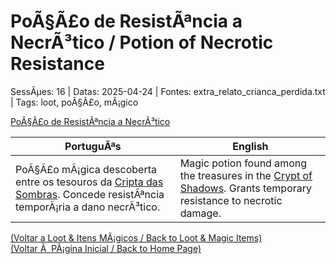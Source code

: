 ﻿
# PoÃ§Ã£o de ResistÃªncia a NecrÃ³tico / Potion of Necrotic Resistance

SessÃµes: 16 | Datas: 2025-04-24 | Fontes: extra_relato_crianca_perdida.txt | Tags: loot, poÃ§Ã£o, mÃ¡gico

[PoÃ§Ã£o de ResistÃªncia a NecrÃ³tico](pocao_resistencia_necrotico.png)

| PortuguÃªs | English |
|-----------|---------|
| PoÃ§Ã£o mÃ¡gica descoberta entre os tesouros da [Cripta das Sombras](cripta_das_sombras.md). Concede resistÃªncia temporÃ¡ria a dano necrÃ³tico. | Magic potion found among the treasures in the [Crypt of Shadows](cripta_das_sombras.md). Grants temporary resistance to necrotic damage. |

[(Voltar a Loot & Itens MÃ¡gicos / Back to Loot & Magic Items)](loot.md)  
[(Voltar Ã  PÃ¡gina Inicial / Back to Home Page)](../../home.md)


























